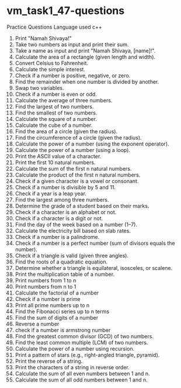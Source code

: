 # vm_task1_47-questions
Practice Questions
Language used c++

1. Print "Namah Shivaya!"
2. Take two numbers as input and print their sum.
3. Take a name as input and print "Namah Shivaya, [name]!".
4. Calculate the area of a rectangle (given length and width).
5. Convert Celsius to Fahrenheit.
6. Calculate the simple interest.
7. Check if a number is positive, negative, or zero.
8. Find the remainder when one number is divided by another.
9. Swap two variables.
10. Check if a number is even or odd.
11. Calculate the average of three numbers.
12. Find the largest of two numbers.
13. Find the smallest of two numbers.
14. Calculate the square of a number.
15. Calculate the cube of a number.
16. Find the area of a circle (given the radius).
17. Find the circumference of a circle (given the radius).
18. Calculate the power of a number (using the exponent operator).
19. Calculate the power of a number (using a loop).
20. Print the ASCII value of a character.
21. Print the first 10 natural numbers.
22. Calculate the sum of the first n natural numbers.
23. Calculate the product of the first n natural numbers.
24. Check if a given character is a vowel or consonant.
25. Check if a number is divisible by 5 and 11.
26. Check if a year is a leap year.
27. Find the largest among three numbers.
28. Determine the grade of a student based on their marks.
29. Check if a character is an alphabet or not.
30. Check if a character is a digit or not.
31. Find the day of the week based on a number (1–7).
32. Calculate the electricity bill based on slab rates.
33. Check if a number is a palindrome.
34. Check if a number is a perfect number (sum of divisors equals the number).
35. Check if a triangle is valid (given three angles).
36. Find the roots of a quadratic equation.
37. Determine whether a triangle is equilateral, isosceles, or scalene.
38. Print the multiplication table of a number.
39. Print numbers from 1 to n
40. Print numbers from n to 1
41. Calculate the factorial of a number
42. Check if a number is prime
43. Print all prime numbers up to n
44. Find the Fibonacci series up to n terms
45. Find the sum of digits of a number
46. Reverse a number
47. check if a number is armstrong number
48. Find the greatest common divisor (GCD) of two numbers.
49. Find the least common multiple (LCM) of two numbers.
50. Calculate the power of a number using recursion.
51. Print a pattern of stars (e.g., right-angled triangle, pyramid).
52. Print the reverse of a string.
53. Print the characters of a string in reverse order.
54. Calculate the sum of all even numbers between 1 and n.
55. Calculate the sum of all odd numbers between 1 and n.
    
